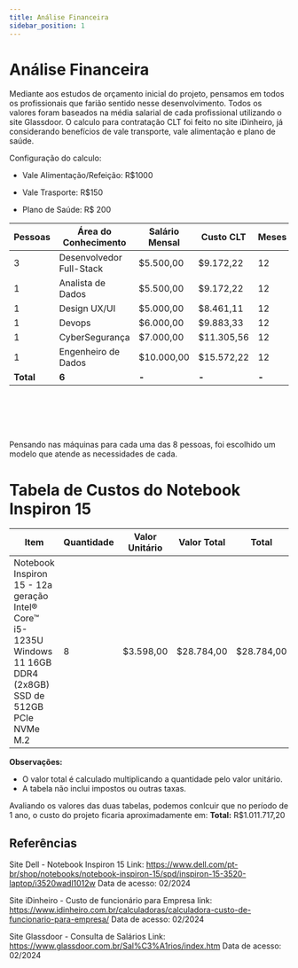 ```yaml
---
title: Análise Financeira
sidebar_position: 1
---
```


# Análise Financeira

Mediante aos estudos de orçamento inicial do projeto, pensamos em todos os profissionais que farião sentido nesse desenvolvimento. Todos os valores foram baseados na média salarial de cada profissional utilizando o site Glassdoor. O calculo para contratação CLT foi feito no site iDinheiro, já considerando benefícios de vale transporte, vale alimentação e plano de saúde.

Configuração do calculo:

* Vale Alimentação/Refeição: R$1000

* Vale Trasporte: R$150

* Plano de Saúde: R$ 200


| Pessoas | Área do Conhecimento | Salário Mensal | Custo CLT | Meses | Custo Total Anual | Custo Total |
|---|---|---|---|---|---|---|
| 3 | Desenvolvedor Full-Stack | $5.500,00 | $9.172,22 | 12 | $330.199,92 |
| 1 | Analista de Dados | $5.500,00 | $9.172,22 | 12 | $110.066,64 |
| 1 | Design UX/UI | $5.000,00 | $8.461,11 | 12 | $101.533,32 |
| 1 | Devops | $6.000,00 | $9.883,33 | 12 | $118.599,96 |
| 1 | CyberSegurança | $7.000,00 | $11.305,56 | 12 | $135.666,72 |
| 1 | Engenheiro de Dados | $10.000,00 | $15.572,22 | 12 | $186.866,64 |
| **Total** | **6** | **-** | **-** | **-** | **-** |**$982.933,20** |

<br></br>
<br></br>

Pensando nas máquinas para cada uma das 8 pessoas, foi escolhido um modelo que atende as necessidades de cada.

# Tabela de Custos do Notebook Inspiron 15

| **Item** | **Quantidade** | **Valor Unitário** | **Valor Total** | **Total** |
|---|---|---|---| --- |
| Notebook Inspiron 15 - 12a geração Intel® Core™ i5-1235U Windows 11 16GB DDR4 (2x8GB) SSD de 512GB PCIe NVMe M.2 | 8 | $3.598,00 | $28.784,00 | $28.784,00 |

**Observações:**

* O valor total é calculado multiplicando a quantidade pelo valor unitário.
* A tabela não inclui impostos ou outras taxas.

Avaliando os valores das duas tabelas, podemos conlcuir que no período de 1 ano, o custo do projeto ficaria aproximadamente em: 
**Total:** R$1.011.717,20

## Referências

Site Dell - Notebook Inspiron 15
Link: https://www.dell.com/pt-br/shop/notebooks/notebook-inspiron-15/spd/inspiron-15-3520-laptop/i3520wadl1012w
Data de acesso: 02/2024

Site iDinheiro - Custo de funcionário para Empresa
link: https://www.idinheiro.com.br/calculadoras/calculadora-custo-de-funcionario-para-empresa/
Data de acesso: 02/2024

Site Glassdoor - Consulta de Salários
Link: https://www.glassdoor.com.br/Sal%C3%A1rios/index.htm
Data de acesso: 02/2024
